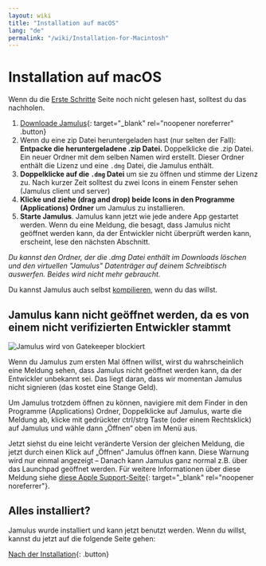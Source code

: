 ```yaml
---
layout: wiki
title: "Installation auf macOS"
lang: "de"
permalink: "/wiki/Installation-for-Macintosh"
---
```


# Installation auf macOS
Wenn du die [Erste Schritte](Getting-Started) Seite noch nicht gelesen hast, solltest du das nachholen.

1. [Downloade Jamulus](https://sourceforge.net/projects/llcon/files/latest/download){: target="_blank" rel="noopener noreferrer" .button}
1. Wenn du eine zip Datei heruntergeladen hast (nur selten der Fall): **Entpacke die heruntergeladene .zip Datei.** Doppelklicke die .zip Datei. Ein neuer Ordner mit dem selben Namen wird erstellt. Dieser Ordner enthält die Lizenz und eine `.dmg` Datei, die Jamulus enthält.
1. **Doppelklicke auf die `.dmg` Datei** um sie zu öffnen und stimme der Lizenz zu. Nach kurzer Zeit solltest du zwei Icons in einem Fenster sehen (Jamulus client und server)
1. **Klicke und ziehe (drag and drop) beide Icons in den Programme (Applications) Ordner** um Jamulus zu installieren.
1. **Starte Jamulus**. Jamulus kann jetzt wie jede andere App gestartet werden. Wenn du eine Meldung, die besagt, dass Jamulus nicht geöffnet werden kann, da der Entwickler nicht überprüft werden kann, erscheint, lese den nächsten Abschnitt.

_Du kannst den Ordner, der die .dmg Datei enthält im Downloads löschen und den virtuellen "Jamulus" Datenträger auf deinem Schreibtisch auswerfen. Beides wird nicht mehr gebraucht._

Du kannst Jamulus auch selbst [kompilieren](Compiling), wenn du das willst.

## Jamulus kann nicht geöffnet werden, da es von einem nicht verifizierten Entwickler stammt

![Jamulus wird von Gatekeeper blockiert](https://user-images.githubusercontent.com/20726856/99886658-adc69800-2c3e-11eb-938e-7c4609f855b6.png)

Wenn du Jamulus zum ersten Mal öffnen willst, wirst du wahrscheinlich eine Meldung sehen, dass Jamulus nicht geöffnet werden kann, da der Entwickler unbekannt sei. Das liegt daran, dass wir momentan Jamulus nicht signieren (das kostet eine Stange Geld).

Um Jamulus trotzdem öffnen zu können, navigiere mit dem Finder in den Programme (Applications) Ordner, Doppelklicke auf Jamulus, warte die Meldung ab, klicke mit gedrückter ctrl/strg Taste (oder einem Rechtsklick) auf Jamulus und wähle dann „Öffnen“ oben im Menü aus.

Jetzt siehst du eine leicht veränderte Version der gleichen Meldung, die jetzt durch einen Klick auf „Öffnen“ Jamulus öffnen kann. Diese Warnung wird nur einmal angezeigt – Danach kann Jamulus ganz normal z.B. über das Launchpad geöffnet werden.
Für weitere Informationen über diese Meldung siehe [diese Apple Support-Seite](https://support.apple.com/de-de/guide/mac-help/mh40616/mac){: target="_blank" rel="noopener noreferrer"}.

## Alles installiert?
Jamulus wurde installiert und kann jetzt benutzt werden. Wenn du willst, kannst du jetzt auf die folgende Seite gehen:

[Nach der Installation](Onboarding){: .button}
